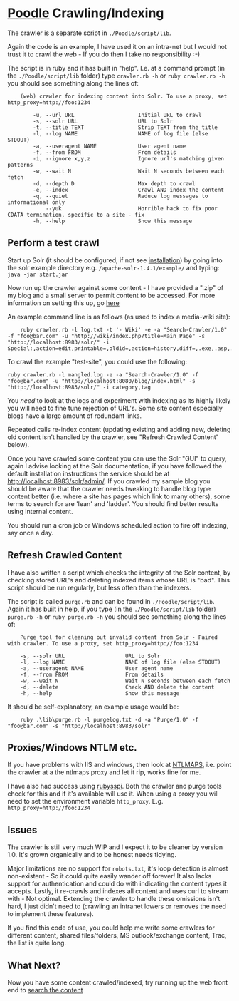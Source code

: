 [Poodle](../index.html) Crawling/Indexing
======================================

The crawler is a separate script in `./Poodle/script/lib`.

Again the code is an example, I have used it on an intra-net but I would not trust it to crawl the web - If you do then I take no responsibility :-)

The script is in ruby and it has built in "help". I.e. at a command prompt (in the `./Poodle/script/lib` folder) type `crawler.rb -h` or `ruby crawler.rb -h` you should see something along the lines of:

        (web) crawler for indexing content into Solr. To use a proxy, set http_proxy=http://foo:1234
        
            -u, --url URL                    Initial URL to crawl
            -s, --solr URL                   URL to Solr
            -t, --title TEXT                 Strip TEXT from the title
            -l, --log NAME                   NAME of log file (else STDOUT)
            -a, --useragent NAME             User agent name
            -f, --from FROM                  From details
            -i, --ignore x,y,z               Ignore url's matching given patterns
            -w, --wait N                     Wait N seconds between each fetch
            -d, --depth D                    Max depth to crawl
            -e, --index                      Crawl AND index the content
            -q, --quiet                      Reduce log messages to informational only
                --yuk                        Horrible hack to fix poor CDATA termination, specific to a site - fix
            -h, --help                       Show this message

Perform a test crawl
--------------------

Start up Solr (it should be configured, if not see [installation](file.INSTALLATION.html)) by going into the solr example directory e.g. `/apache-solr-1.4.1/example/` and typing: `java -jar start.jar`

Now run up the crawler against some content - I have provided a ".zip" of my blog and a small server to permit content to be accessed. For more information on setting this up, go [here](../test-site/index.html)

An example command line is as follows (as used to index a media-wiki site):

        ruby crawler.rb -l log.txt -t '- Wiki' -e -a "Search-Crawler/1.0" -f "foo@bar.com" -u "http://wiki/index.php?title=Main_Page" -s "http://localhost:8983/solr/" -i Special:,action=edit,printable=,oldid=,action=history,diff=,.exe,.asp,.dot

To crawl the example "test-site", you could use the following:

	ruby crawler.rb -l mangled.log -e -a "Search-Crawler/1.0" -f "foo@bar.com" -u "http://localhost:8080/blog/index.html" -s "http://localhost:8983/solr/" -i category,tag

You *need* to look at the logs and experiment with indexing as its highly likely you will need to fine tune rejection of URL's. Some site content especially blogs have a large amount of redundant links.

Repeated calls re-index content (updating existing and adding new, deleting old content isn't handled by the crawler, see "Refresh Crawled Content" below).

Once you have crawled some content you can use the Solr "GUI" to query, again I advise looking at the Solr documentation, if you have followed the default installation instructions the service should be at [http://localhost:8983/solr/admin/](http://localhost:8983/solr/admin/). If you crawled my sample blog you should be aware that the crawler needs tweaking to handle blog type content better (i.e. where a site has pages which link to many others), some terms to search for are 'lean' and 'ladder'. You should find better results using internal content.

You should run a cron job or Windows scheduled action to fire off indexing, say once a day.

Refresh Crawled Content
-----------------------

I have also written a script which checks the integrity of the Solr content, by checking stored URL's and deleting indexed items whose URL is "bad". This script should be run regularly, but less often than the indexers.

The script is called `purge.rb` and can be found in `./Poodle/script/lib`. Again it has built in help, if you type (in the `./Poodle/script/lib` folder) `purge.rb -h` or `ruby purge.rb -h` you should see something along the lines of:

        Purge tool for cleaning out invalid content from Solr - Paired with crawler. To use a proxy, set http_proxy=http://foo:1234
    
        -s, --solr URL                   URL to Solr
        -l, --log NAME                   NAME of log file (else STDOUT)
        -a, --useragent NAME             User agent name
        -f, --from FROM                  From details
        -w, --wait N                     Wait N seconds between each fetch
        -d, --delete                     Check AND delete the content
        -h, --help                       Show this message

It should be self-explanatory, an example usage would be:

        ruby .\lib\purge.rb -l purgelog.txt -d -a "Purge/1.0" -f "foo@bar.com" -s "http://localhost:8983/solr"

Proxies/Windows NTLM etc.
-------------------------

If you have problems with IIS and windows, then look at [NTLMAPS](http://sourceforge.net/projects/ntlmaps/), i.e. point the crawler at a the ntlmaps proxy and let it rip, works fine for me.

I have also had success using [rubysspi](http://rubyforge.org/projects/rubysspi/). Both the crawler and purge tools check for this and if it's available will use it. When using a proxy you will need to set the environment variable `http_proxy`. E.g. `http_proxy=http://foo:1234`

Issues
------

The crawler is still very much WIP and I expect it to be cleaner by version 1.0. It's grown organically and to be honest needs tidying.

Major limitations are no support for `robots.txt`, it's loop detection is almost non-existent - So it could quite easily wander off forever! It also lacks support for authentication and could do with indicating the content types it accepts. Lastly, it re-crawls and indexes all content and uses curl to stream with - Not optimal. Extending the crawler to handle these omissions isn't hard, I just didn't need to (crawling an intranet lowers or removes the need to implement these features).

If you find this code of use, you could help me write some crawlers for different content, shared files/folders, MS outlook/exchange content, Trac, the list is quite long.

What Next?
----------

Now you have some content crawled/indexed, try running up the web front end to [search the content](../poodle/index.html)
